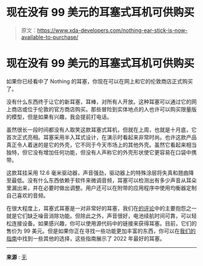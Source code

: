 # 现在没有 99 美元的耳塞式耳机可供购买

> 原文：<https://www.xda-developers.com/nothing-ear-stick-is-now-available-to-purchase/>

# 现在没有 99 美元的耳塞式耳机可供购买

如果你已经看中了 Nothing 的耳塞，你现在可以在网上和它的伦敦商店正式购买了。

没有什么东西终于让它的新耳塞，耳棒，对所有人开放。这种耳塞可以通过它的网上商店或位于伦敦的官方商店购买。那些冒险到实体地点的人也许可以购买限量版的模型，但是如果有兴趣，我会提前打电话。

虽然很长一段时间都没有人取笑这款耳塞式耳机，但就在上周，也就是十月底，它首次正式亮相。耳塞采用半入耳式设计，在演示时看起来非常时尚。也许这款产品真正令人着迷的是它的外壳，它不同于今天市场上的其他外壳。虽然它看起来相当独特，但它没有增加任何功能，但没有人声称它的外壳形状使它更容易在口袋中携带。

这款耳挂采用 12.6 毫米驱动器，声音强劲，驱动器上的特殊涂层将失真和翘曲降至最低。没有什么东西依赖于软件来微调音频，耳塞可以检测出有多少声音从耳朵里漏出来，并在必要时做出调整。用户还可以在附带的应用程序中使用均衡器定制自己喜欢的音频。

在很大程度上，耳塞式耳塞是一对非常好的耳塞，我们在[的评论](https://www.xda-developers.com/nothing-ear-stick-review/)中的主要抱怨之一就是它们缺乏噪音消除功能。但除此之外，声音很好，电池续航时间可靠，可以轻松连接设备。如果感兴趣，你可以使用源代码中的链接来获得耳塞。目前，它们的售价为 99 美元。但是如果你正在寻找一些功能更加丰富的东西，你可以在[我们的指南](https://www.xda-developers.com/best-wireless-earbuds/)中找到一些其他的选择，这些指南展示了 2022 年最好的耳塞。

* * *

**来源** : [无](https://us.nothing.tech/products/ear-stick)